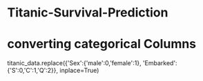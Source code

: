 # Titanic-Survival-Prediction
# converting categorical Columns

titanic_data.replace({'Sex':{'male':0,'female':1}, 'Embarked':{'S':0,'C':1,'Q':2}}, inplace=True)
